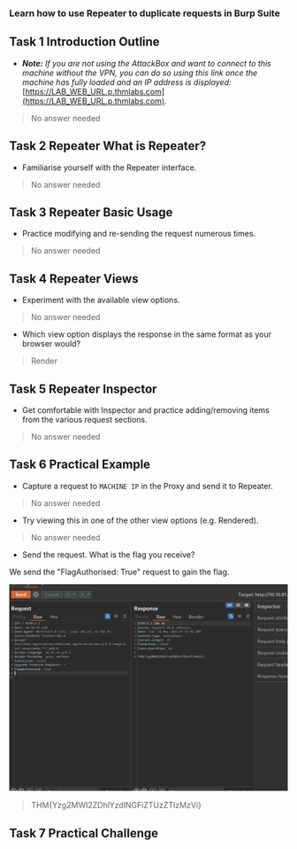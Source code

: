 ### Learn how to use Repeater to duplicate requests in Burp Suite

## Task 1 Introduction Outline

- _**Note:** If you are not using the AttackBox and want to connect to this machine without the VPN, you can do so using this link once the machine has fully loaded and an IP address is displayed:_ [https://LAB_WEB_URL.p.thmlabs.com](https://LAB_WEB_URL.p.thmlabs.com)_._
> No answer needed

## Task 2 Repeater What is Repeater?

- Familiarise yourself with the Repeater interface.
> No answer needed

## Task 3 Repeater Basic Usage

- Practice modifying and re-sending the request numerous times.
> No answer needed

## Task 4 Repeater Views

- Experiment with the available view options.
> No answer needed

- Which view option displays the response in the same format as your browser would?
> Render

## Task 5 Repeater Inspector

- Get comfortable with Inspector and practice adding/removing items from the various request sections.
> No answer needed

## Task 6 Practical Example

- Capture a request to `MACHINE IP` in the Proxy and send it to Repeater.
> No answer needed

- Try viewing this in one of the other view options (e.g. Rendered).
> No answer needed

- Send the request. What is the flag you receive?

We send the "FlagAuthorised: True" request to gain the flag.

![](Attachments/flag1.png)

> THM{Yzg2MWI2ZDhlYzdlNGFiZTUzZTIzMzVi}

## Task 7 Practical Challenge

